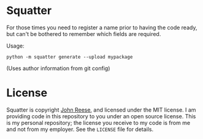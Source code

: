 # Squatter

For those times you need to register a name prior to having the code ready, but
can't be bothered to remember which fields are required.

Usage:

```
python -m squatter generate --upload mypackage
```

(Uses author information from git config)


# License

Squatter is copyright [John Reese](https://noswap.com/), and licensed under
the MIT license.  I am providing code in this repository to you under an open
source license.  This is my personal repository; the license you receive to
my code is from me and not from my employer. See the `LICENSE` file for details.
